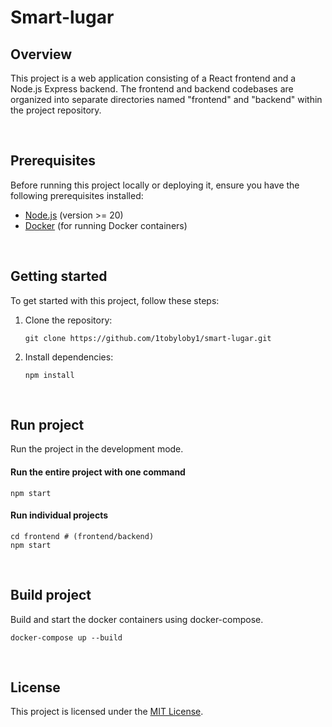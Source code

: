 # Smart-lugar

## Overview
This project is a web application consisting of a React frontend and a Node.js Express backend. The frontend and backend codebases are organized into separate directories named "frontend" and "backend" within the project repository.

<br>

## Prerequisites
Before running this project locally or deploying it, ensure you have the following prerequisites installed:

* [Node.js](https://nodejs.org/en) (version >= 20)
* [Docker](https://www.docker.com/) (for running Docker containers)

<br>

## Getting started
To get started with this project, follow these steps:

1. Clone the repository:
    ```
    git clone https://github.com/1tobyloby1/smart-lugar.git
    ```
2. Install dependencies:
   ```
   npm install
   ```

<br>

## Run project
Run the project in the development mode.

#### Run the entire project with one command
```
npm start
```

#### Run individual projects 
```
cd frontend # (frontend/backend)
npm start
```

<br>

## Build project
Build and start the docker containers using docker-compose.
```
docker-compose up --build
```

<br>

## License
This project is licensed under the [MIT License](https://en.wikipedia.org/wiki/MIT_License).
